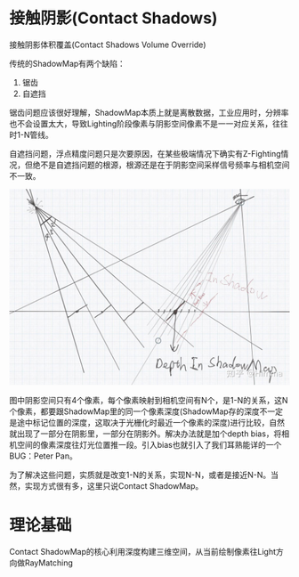 # 接触阴影(Contact Shadows)
接触阴影体积覆盖(Contact Shadows Volume Override)

传统的ShadowMap有两个缺陷：

1. 锯齿
2. 自遮挡

锯齿问题应该很好理解，ShadowMap本质上就是离散数据，工业应用时，分辨率也不会设置太大，导致Lighting阶段像素与阴影空间像素不是一一对应关系，往往时1-N管线。

自遮挡问题，浮点精度问题只是次要原因，在某些极端情况下确实有Z-Fighting情况，但绝不是自遮挡问题的根源，根源还是在于阴影空间采样信号频率与相机空间不一致。

![](1.jpg)

图中阴影空间只有4个像素，每个像素映射到相机空间有N个，是1-N的关系，这N个像素，都要跟ShadowMap里的同一个像素深度(ShadowMap存的深度不一定是途中标记位置的深度，这取决于光栅化时最近一个像素的深度)进行比较，自然就出现了一部分在阴影里，一部分在阴影外。解决办法就是加个depth bias，将相机空间的像素深度往灯光位置推一段。引入bias也就引入了我们耳熟能详的一个BUG：Peter Pan。

为了解决这些问题，实质就是改变1-N的关系，实现N-N，或者是接近N-N。当然，实现方式很有多，这里只说Contact ShadowMap。

# 理论基础

Contact ShadowMap的核心利用深度构建三维空间，从当前绘制像素往Light方向做RayMatching
